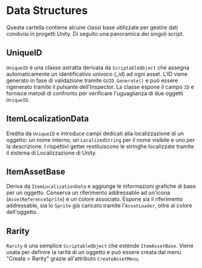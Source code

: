 # Data Structures

Questa cartella contiene alcune classi base utilizzate per gestire dati condivisi in progetti Unity.
Di seguito una panoramica dei singoli script.

## UniqueID
`UniqueID` è una classe astratta derivata da `ScriptableObject` che assegna automaticamente un identificativo univoco (_id) ad ogni asset. L'ID viene generato in fase di validazione tramite `GUID.Generate()` e può essere rigenerato tramite il pulsante dell'Inspector. La classe espone il campo `ID` e fornisce metodi di confronto per verificare l'uguaglianza di due oggetti `UniqueID`.

## ItemLocalizationData
Eredita da `UniqueID` e introduce campi dedicati alla localizzazione di un oggetto: un nome interno, un `LocalizedString` per il nome visibile e uno per la descrizione. I rispettivi getter restituiscono le stringhe localizzate tramite il sistema di Localizzazione di Unity.

## ItemAssetBase
Deriva da `ItemLocalizationData` e aggiunge le informazioni grafiche di base per un oggetto. Conserva un riferimento addressable ad un'icona (`AssetReferenceSprite`) e un colore associato. Espone sia il riferimento addressable, sia lo `Sprite` già caricato tramite l'`AssetLoader`, oltre al colore dell'oggetto.

## Rarity
`Rarity` è una semplice `ScriptableObject` che estende `ItemAssetBase`. Viene usata per definire la rarità di un oggetto e può essere creata dal menu "Create > <nome pacchetto> Rarity" grazie all'attributo `CreateAssetMenu`.
